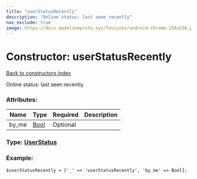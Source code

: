 ```yaml
---
title: "userStatusRecently"
description: "Online status: last seen recently"
nav_exclude: true
image: https://docs.madelineproto.xyz/favicons/android-chrome-256x256.png
---
```

# Constructor: userStatusRecently  
[Back to constructors index](/API_docs/constructors/index.html)



Online status: last seen recently

### Attributes:

| Name     |    Type       | Required | Description |
|----------|---------------|----------|-------------|
|by\_me|[Bool](/API_docs/types/Bool.html) | Optional|



### Type: [UserStatus](/API_docs/types/UserStatus.html)


### Example:

```
$userStatusRecently = ['_' => 'userStatusRecently', 'by_me' => Bool];
```  
